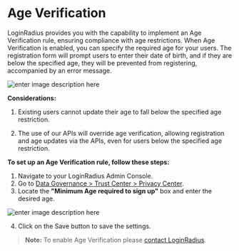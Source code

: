 # Age Verification


LoginRadius provides you with the capability to implement an Age Verification rule, ensuring compliance with age restrictions. When Age Verification is enabled, you can specify the required age for your users. The registration form will prompt users to enter their date of birth, and if they are below the specified age, they will be prevented from registering, accompanied by an error message.


![enter image description here](https://apidocs.lrcontent.com/images/Age-Varification-V01-01-02_217515b744c1a8588a4.57415406.png "enter image title here")


**Considerations:**

1. Existing users cannot update their age to fall below the specified age restriction.

2. The use of our APIs will override age verification, allowing registration and age updates via the APIs, even for users below the specified age restriction.

**To set up an Age Verification rule, follow these steps:**

1. Navigate to your LoginRadius Admin Console.
2. Go to [Data Governance > Trust Center > Privacy Center](https://adminconsole.loginradius.com/data-governance/trust-center/privacy-center/age-verification).
3. Locate the **"Minimum Age required to sign up"** box and enter the desired age.

![enter image description here](https://apidocs.lrcontent.com/images/AgeVerification_1572094314659f11f2c28887.22256394.png "enter image title here")

4. Click on the Save button to save the settings.

>**Note:** To enable Age Verification please [contact LoginRadius](https://adminconsole.loginradius.com/support/tickets/open-a-new-ticket).
